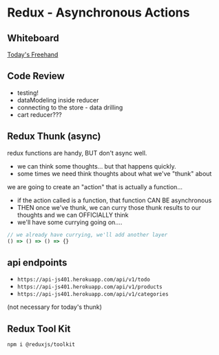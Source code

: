 # Redux - Asynchronous Actions

## Whiteboard

[Today's Freehand](https://projects.invisionapp.com/freehand/document/Fhx8bpvpj)

## Code Review

- testing!
- dataModeling inside reducer
- connecting to the store - data drilling
- cart reducer???

## Redux Thunk (async)

redux functions are handy, BUT don't async well.  
- we can think some thoughts...  but that happens quickly.
- some times we need think thoughts about what we've "thunk" about

we are going to create an "action" that is actually a function...
- if the action called is a function, that function CAN BE asynchronous
- THEN once we've thunk, we can curry those thunk results to our thoughts and we can OFFICIALLY think
- we'll have some currying going on....
```js
// we already have currying, we'll add another layer
() => () => () => {}
```

## api endpoints

- `https://api-js401.herokuapp.com/api/v1/todo`
- `https://api-js401.herokuapp.com/api/v1/products`
- `https://api-js401.herokuapp.com/api/v1/categories`



(not necessary for today's thunk)
## Redux Tool Kit

`npm i @reduxjs/toolkit`
